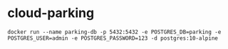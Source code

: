 # cloud-parking

    docker run --name parking-db -p 5432:5432 -e POSTGRES_DB=parking -e POSTGRES_USER=admin -e POSTGRES_PASSWORD=123 -d postgres:10-alpine